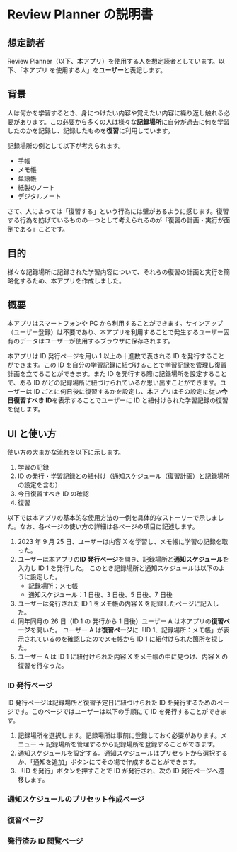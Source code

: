 # Review Planner の説明書

## 想定読者

Review Planner（以下、本アプリ）を使用する人を想定読者としています。以下、「本アプリ を使用する人」を**ユーザー**と表記します。

## 背景

人は何かを学習するとき、身につけたい内容や覚えたい内容に繰り返し触れる必要があります。この必要から多くの人は様々な**記録場所**に自分が過去に何を学習したのかを記録し、記録したものを**復習**に利用しています。

記録場所の例として以下が考えられます。

- 手帳
- メモ帳
- 単語帳
- 紙製のノート
- デジタルノート

さて、人によっては「復習する」という行為には壁があるように感じます。復習する行為を妨げているものの一つとして考えられるのが「復習の計画・実行が面倒である」ことです。

## 目的

様々な記録場所に記録された学習内容について、それらの復習の計画と実行を簡略化するため、本アプリを作成しました。

## 概要

本アプリはスマートフォンや PC から利用することができます。サインアップ（ユーザー登録）は不要であり、本アプリを利用することで発生するユーザー固有のデータはユーザーが使用するブラウザに保存されます。

本アプリは ID 発行ページを用い 1 以上の十進数で表される ID を発行することができます。この ID を自分の学習記録に紐づけることで学習記録を管理し復習計画を立てることができます。また ID を発行する際に記録場所を設定することで、ある ID がどの記録場所に紐づけられているか思い出すことができます。ユーザーは ID ごとに何日後に復習するかを設定し、本アプリはその設定に従い**今日復習すべき ID**を表示することでユーザーに ID と紐付けられた学習記録の復習を促します。

## UI と使い方

使い方の大まかな流れを以下に示します。

1. 学習の記録
1. ID の発行・学習記録との紐付け（通知スケジュール（復習計画）と記録場所の設定を含む）
1. 今日復習すべき ID の確認
1. 復習

以下では本アプリの基本的な使用方法の一例を具体的なストーリーで示しました。なお、各ページの使い方の詳細は各ページの項目に記述します。

1. 2023 年 9 月 25 日、ユーザーは内容 X を学習し、メモ帳に学習の記録を取った。
2. ユーザーは本アプリの**ID 発行ページ**を開き、記録場所と**通知スケジュール**を入力し ID 1 を発行した。
   このとき記録場所と通知スケジュールは以下のように設定した。
   - 記録場所：メモ帳
   - 通知スケジュール：1 日後、3 日後、5 日後、7 日後
3. ユーザーは発行された ID 1 をメモ帳の内容 X を記録したページに記入した。
4. 同年同月の 26 日（ID 1 の 発行から 1 日後）ユーザー A は本アプリの**復習ページ**を開いた。
   ユーザー A は**復習ページ**に「ID 1、記録場所：メモ帳」が表示されているのを確認したのでメモ帳から ID 1 に紐付けられた箇所を探した。
5. ユーザー A は ID 1 に紐付けられた内容 X をメモ帳の中に見つけ、内容 X の復習を行なった。

### ID 発行ページ

ID 発行ページは記録場所と復習予定日に紐づけられた ID を発行するためのページです。このページではユーザーは以下の手順にて ID を発行することができます。

1. 記録場所を選択します。記録場所は事前に登録しておく必要があります。メニュー -> 記録場所を管理するから記録場所を登録することができます。
1. 通知スケジュールを設定する。通知スケジュールはプリセットから選択するか、「通知を追加」ボタンにてその場で作成することができます。
1. 「ID を発行」ボタンを押すことで ID が発行され、次の ID 発行ページへ遷移します。

### 通知スケジュールのプリセット作成ページ

### 復習ページ

### 発行済み ID 閲覧ページ
